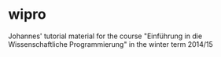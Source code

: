 wipro
=====

Johannes' tutorial material for the course "Einführung in die Wissenschaftliche Programmierung" in the winter term 2014/15 
